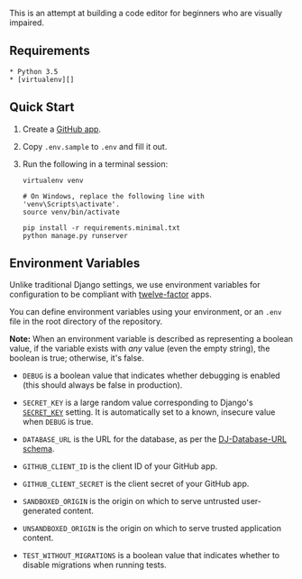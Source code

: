 This is an attempt at building a code editor for beginners who are
visually impaired.

## Requirements

```
* Python 3.5
* [virtualenv][]
```

## Quick Start

1. Create a [GitHub app][].
2. Copy `.env.sample` to `.env` and fill it out.
3. Run the following in a terminal session:

   ```
   virtualenv venv

   # On Windows, replace the following line with 'venv\Scripts\activate'.
   source venv/bin/activate

   pip install -r requirements.minimal.txt
   python manage.py runserver
   ```

## Environment Variables

Unlike traditional Django settings, we use environment variables
for configuration to be compliant with [twelve-factor][] apps.

You can define environment variables using your environment, or an `.env` file
in the root directory of the repository.

**Note:** When an environment variable is described as representing a
boolean value, if the variable exists with *any* value (even the empty
string), the boolean is true; otherwise, it's false.

* `DEBUG` is a boolean value that indicates whether debugging is enabled
  (this should always be false in production).

* `SECRET_KEY` is a large random value corresponding to Django's
  [`SECRET_KEY`][] setting. It is automatically set to a known, insecure
  value when `DEBUG` is true.

* `DATABASE_URL` is the URL for the database, as per the
  [DJ-Database-URL schema][].

* `GITHUB_CLIENT_ID` is the client ID of your GitHub app.

* `GITHUB_CLIENT_SECRET` is the client secret of your GitHub app.

* `SANDBOXED_ORIGIN` is the origin on which to serve untrusted
  user-generated content.

* `UNSANDBOXED_ORIGIN` is the origin on which to serve trusted
  application content.

* `TEST_WITHOUT_MIGRATIONS` is a boolean value that indicates whether to
  disable migrations when running tests.

[virtualenv]: https://virtualenv.pypa.io/en/stable/installation/
[twelve-factor]: http://12factor.net/
[`SECRET_KEY`]: https://docs.djangoproject.com/en/1.9/ref/settings/#secret-key
[DJ-Database-URL schema]: https://github.com/kennethreitz/dj-database-url#url-schema
[GitHub app]: https://github.com/settings/developers
